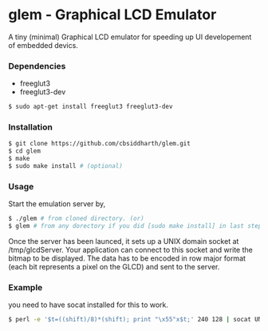 # glem - Graphical LCD Emulator
A tiny (minimal) Graphical LCD emulator for speeding up UI developement of embedded devics.

### Dependencies
* freeglut3
* freeglut3-dev
```sh
$ sudo apt-get install freeglut3 freeglut3-dev
```

### Installation
```sh
$ git clone https://github.com/cbsiddharth/glem.git
$ cd glem
$ make
$ sudo make install # (optional)
```
### Usage
Start the emulation server by,
```sh
$ ./glem # from cloned directory. (or)
$ glem # from any dorectory if you did [sudo make install] in last step.
```
Once the server has been launced, it sets up a UNIX domain socket at /tmp/glcdServer. Your application can connect to this socket and write the bitmap to be displayed. The data has to be encoded in row major format (each bit represents a pixel on the GLCD) and sent to the server.

### Example
you need to have socat installed for this to work. 
```sh
$ perl -e '$t=((shift)/8)*(shift); print "\x55"x$t;' 240 128 | socat UNIX-CONNECT:/tmp/glcdSocket -
```
